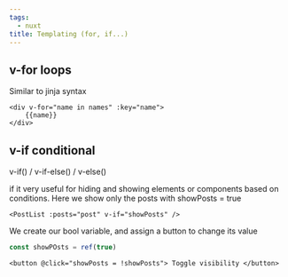 ```yaml
---
tags:
  - nuxt
title: Templating (for, if...)
---
```

## v-for loops

Similar to jinja syntax
```vue
<div v-for="name in names" :key="name">
	{{name}}
</div>
```


## v-if conditional

v-if() / v-if-else() / v-else()

if it very useful for hiding and showing elements or components based on conditions.
Here we show only the posts with showPosts = true
```vue
<PostList :posts="post" v-if="showPosts" />
```


We create our bool variable, and assign a button to change its value  
```ts
const showPOsts = ref(true)
```

```vue
<button @click="showPosts = !showPosts"> Toggle visibility </button>

```